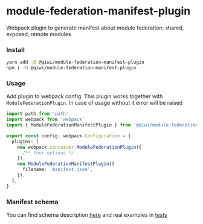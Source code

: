 # module-federation-manifest-plugin

Webpack plugin to generate manifest about module federation: shared, exposed, remote modules

### Install

```bash
yarn add -D @qiwi/module-federation-manifest-plugin
npm i -D @qiwi/module-federation-manifest-plugin
```

### Usage

Add plugin to webpack config. This plugin works together with `ModuleFederationPlugin`. In case of usage without it error will be raised

```typescript
import path from 'path'
import webpack from 'webpack'
import { ModuleFederationManifestPlugin } from '@qiwi/module-federation-manifest-plugin'

export const config: webpack.Configuration = {
  plugins: [
    new webpack.container.ModuleFederationPlugin({
      /** Your options */
    }),
    new ModuleFederationManifestPlugin({
      filename: 'manifest.json',
    }),
  ],
}
```

### Manifest schema

You can find schema description [here](https://github.com/qiwi/module-federation-manifest-plugin/blob/main/src/schema.ts) and real examples in [tests](https://github.com/qiwi/module-federation-manifest-plugin/blob/main/test/e2e.spec.ts)
